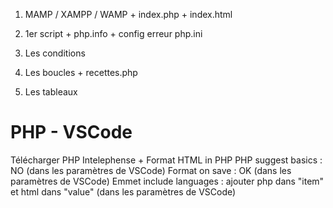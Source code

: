 1. MAMP / XAMPP / WAMP + index.php + index.html

2. 1er script + php.info + config erreur php.ini

3. Les conditions

4. Les boucles + recettes.php

5. Les tableaux 




# PHP - VSCode
Télécharger PHP Intelephense + Format HTML in PHP
PHP suggest basics : NO (dans les paramètres de VSCode)
Format on save : OK (dans les paramètres de VSCode)
Emmet include languages : ajouter php dans "item" et html dans "value" (dans les paramètres de VSCode)
